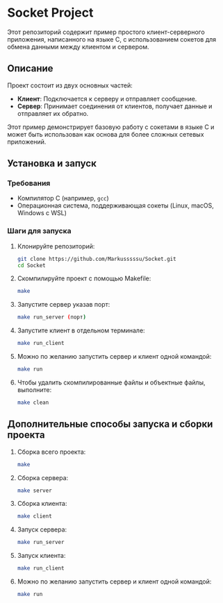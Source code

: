 # Socket Project

Этот репозиторий содержит пример простого клиент-серверного приложения, написанного на языке C, с использованием сокетов для обмена данными между клиентом и сервером.

## Описание

Проект состоит из двух основных частей:

- **Клиент**: Подключается к серверу и отправляет сообщение.
- **Сервер**: Принимает соединения от клиентов, получает данные и отправляет их обратно.

Этот пример демонстрирует базовую работу с сокетами в языке C и может быть использован как основа для более сложных сетевых приложений.

## Установка и запуск

### Требования

- Компилятор C (например, `gcc`)
- Операционная система, поддерживающая сокеты (Linux, macOS, Windows с WSL)

### Шаги для запуска

1. Клонируйте репозиторий:

   ```bash
   git clone https://github.com/Markusssssu/Socket.git
   cd Socket

2. Скомпилируйте проект с помощью Makefile:
   ```bash
   make
3. Запустите сервер указав порт:
   ```bash
   make run_server (порт)
4. Запустите клиент в отдельном терминале:
   ```bash
   make run_client
5. Можно по желанию запустить сервер и клиент одной командой:
   ```bash
   make run
6. Чтобы удалить скомпилированные файлы и объектные файлы, выполните:
   ```bash
   make clean

## Дополнительные способы запуска и сборки проекта

1. Сборка всего проекта:
   ```bash
   make
2. Сборка сервера:
   ```bash
   make server
3. Сборка клиента:
   ```bash
   make client
4. Запуск сервера:
   ```bash
   make run_server
5. Запуск клиента:
   ```bash
   make run_client
6. Можно по желанию запустить сервер и клиент одной командой:
   ```bash
   make run

